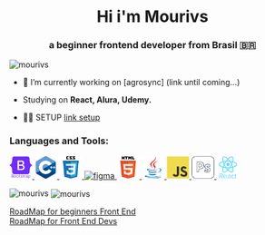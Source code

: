 
  
</div>
<h1 align="center">Hi i'm Mourivs</h1>
<h3 align="center">a beginner frontend developer from Brasil 🇧🇷</h3>

<p align="left"> <img src="https://komarev.com/ghpvc/?username=mourivs&label=Profile%20views&color=0e75b6&style=flat" alt="mourivs" /> </p>

- 🔭 I’m currently working on [agrosync]
   (link until coming...)

- Studying on **React, Alura, Udemy.**

- 👨‍💻 SETUP
  <a href="[mourivs.github.io/setup/](https://mourivs.github.io/setup)">link setup</a>
                       



<h3 align="left">Languages and Tools:</h3>
<p align="left"> <a href="https://getbootstrap.com" target="_blank" rel="noreferrer"> <img src="https://raw.githubusercontent.com/devicons/devicon/master/icons/bootstrap/bootstrap-plain-wordmark.svg" alt="bootstrap" width="40" height="40"/> </a> <a href="https://www.w3schools.com/cpp/" target="_blank" rel="noreferrer"> <img src="https://raw.githubusercontent.com/devicons/devicon/master/icons/cplusplus/cplusplus-original.svg" alt="cplusplus" width="40" height="40"/> </a> <a href="https://www.w3schools.com/css/" target="_blank" rel="noreferrer"> <img src="https://raw.githubusercontent.com/devicons/devicon/master/icons/css3/css3-original-wordmark.svg" alt="css3" width="40" height="40"/> </a> <a href="https://www.figma.com/" target="_blank" rel="noreferrer"> <img src="https://www.vectorlogo.zone/logos/figma/figma-icon.svg" alt="figma" width="40" height="40"/> </a> <a href="https://www.w3.org/html/" target="_blank" rel="noreferrer"> <img src="https://raw.githubusercontent.com/devicons/devicon/master/icons/html5/html5-original-wordmark.svg" alt="html5" width="40" height="40"/> </a> <a href="https://www.java.com" target="_blank" rel="noreferrer"> <img src="https://raw.githubusercontent.com/devicons/devicon/master/icons/java/java-original.svg" alt="java" width="40" height="40"/> </a> <a href="https://developer.mozilla.org/en-US/docs/Web/JavaScript" target="_blank" rel="noreferrer"> <img src="https://raw.githubusercontent.com/devicons/devicon/master/icons/javascript/javascript-original.svg" alt="javascript" width="40" height="40"/> </a> <a href="https://www.photoshop.com/en" target="_blank" rel="noreferrer"> <img src="https://raw.githubusercontent.com/devicons/devicon/master/icons/photoshop/photoshop-line.svg" alt="photoshop" width="40" height="40"/> </a> <a href="https://reactjs.org/" target="_blank" rel="noreferrer"> <img src="https://raw.githubusercontent.com/devicons/devicon/master/icons/react/react-original-wordmark.svg" alt="react" width="40" height="40"/> </a> </p>

<p><img align="left" src="https://github-readme-stats.vercel.app/api/top-langs?username=mourivs&show_icons=true&locale=en&layout=compact" alt="mourivs" /></p>

<p>&nbsp;<img align="center" src="https://github-readme-stats.vercel.app/api?username=mourivs&show_icons=true&locale=en" alt="mourivs" /></p>


<div>
  <a href="https://roadmap.sh/frontend?r=frontend-beginner" target="_blank">RoadMap for beginners Front End </a>
</div>
<a href="https://roadmap.sh/frontend?r=frontend-beginner" target="_blank">RoadMap for Front End Devs </a>
